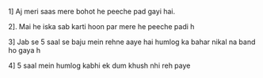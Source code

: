 1] Aj meri saas mere bohot he peeche pad gayi hai.

2]. Mai he iska sab karti hoon par mere he peeche padi h

3] Jab se 5 saal se baju mein rehne aaye hai humlog ka bahar nikal na band ho gaya h 

4] 5 saal mein humlog kabhi ek dum khush nhi reh paye